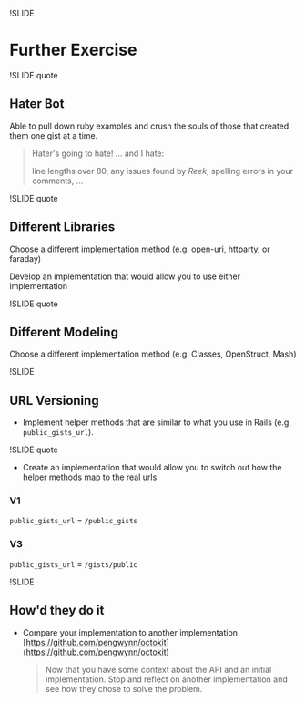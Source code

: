 !SLIDE

# Further Exercise

!SLIDE quote

## Hater Bot

Able to pull down ruby examples and crush the souls of those that created them
one gist at a time.

> Hater's going to hate! ... and I hate:
>
>  line lengths over 80, any issues found
  by _Reek_, spelling errors in your comments, ...

!SLIDE quote

## Different Libraries

Choose a different implementation method (e.g. open-uri, httparty, or faraday)

Develop an implementation that would allow you to use either implementation

!SLIDE quote

## Different Modeling

Choose a different implementation method (e.g. Classes, OpenStruct, Mash)


!SLIDE

## URL Versioning

* Implement helper methods that are similar to what you use in Rails 
(e.g. `public_gists_url`).

!SLIDE quote

* Create an implementation that would allow you to switch out how the helper
  methods map to the real urls

### V1

`public_gists_url` = `/public_gists`

### V3

`public_gists_url` = `/gists/public`

!SLIDE

## How'd they do it

* Compare your implementation to another implementation 
  [https://github.com/pengwynn/octokit](https://github.com/pengwynn/octokit)
  
    > Now that you have some context about the API and an initial 
      implementation.
      Stop and reflect on another implementation and see how they chose to solve 
      the problem.
